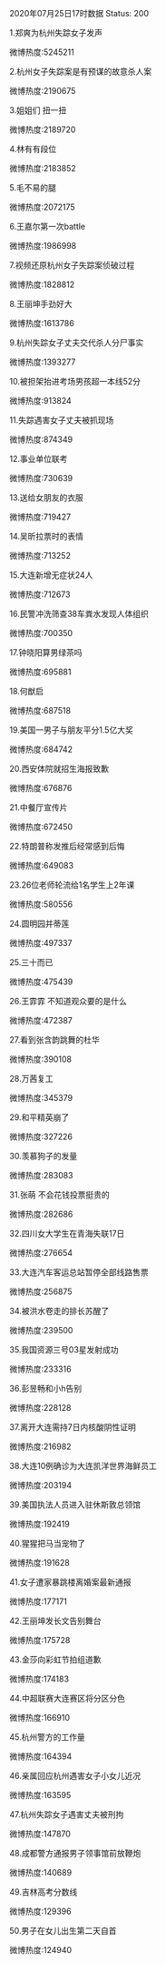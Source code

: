 2020年07月25日17时数据
Status: 200

1.郑爽为杭州失踪女子发声

微博热度:5245211

2.杭州女子失踪案是有预谋的故意杀人案

微博热度:2190675

3.姐姐们 扭一扭

微博热度:2189720

4.林有有段位

微博热度:2183852

5.毛不易的腿

微博热度:2072175

6.王嘉尔第一次battle

微博热度:1986998

7.视频还原杭州女子失踪案侦破过程

微博热度:1828812

8.王丽坤手劲好大

微博热度:1613786

9.杭州失踪女子丈夫交代杀人分尸事实

微博热度:1393277

10.被担架抬进考场男孩超一本线52分

微博热度:913824

11.失踪遇害女子丈夫被抓现场

微博热度:874349

12.事业单位联考

微博热度:730639

13.送给女朋友的衣服

微博热度:719427

14.吴昕拉票时的表情

微博热度:713252

15.大连新增无症状24人

微博热度:712673

16.民警冲洗筛查38车粪水发现人体组织

微博热度:700350

17.钟晓阳算男绿茶吗

微博热度:695881

18.何猷启

微博热度:687518

19.美国一男子与朋友平分1.5亿大奖

微博热度:684742

20.西安体院就招生海报致歉

微博热度:676876

21.中餐厅宣传片

微博热度:672450

22.特朗普称发推后经常感到后悔

微博热度:649083

23.26位老师轮流给1名学生上2年课

微博热度:580556

24.圆明园并蒂莲

微博热度:497337

25.三十而已

微博热度:475439

26.王霏霏 不知道观众要的是什么

微博热度:472387

27.看到张含韵跳舞的杜华

微博热度:390108

28.万茜复工

微博热度:345379

29.和平精英崩了

微博热度:327226

30.羡慕狗子的发量

微博热度:283083

31.张萌 不会花钱投票挺贵的

微博热度:282686

32.四川女大学生在青海失联17日

微博热度:276654

33.大连汽车客运总站暂停全部线路售票

微博热度:256875

34.被洪水卷走的排长苏醒了

微博热度:239500

35.我国资源三号03星发射成功

微博热度:233316

36.彭昱畅和小h告别

微博热度:228128

37.离开大连需持7日内核酸阴性证明

微博热度:216982

38.大连10例确诊为大连凯洋世界海鲜员工

微博热度:203194

39.美国执法人员进入驻休斯敦总领馆

微博热度:192419

40.猩猩把马当宠物了

微博热度:191628

41.女子遭家暴跳楼离婚案最新通报

微博热度:177171

42.王丽坤发长文告别舞台

微博热度:175728

43.金莎向彩虹节拍组道歉

微博热度:174183

44.中超联赛大连赛区将分区分色

微博热度:166910

45.杭州警方的工作量

微博热度:164394

46.亲属回应杭州遇害女子小女儿近况

微博热度:163595

47.杭州失踪女子遇害丈夫被刑拘

微博热度:147870

48.成都警方通报男子领事馆前放鞭炮

微博热度:140689

49.吉林高考分数线

微博热度:129396

50.男子在女儿出生第二天自首

微博热度:124940

